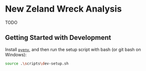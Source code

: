 
# New Zeland Wreck Analysis

TODO

## Getting Started with Development

Install [`pyenv`](https://github.com/pyenv/pyenv), and then run the setup script with
bash (or git bash on Windows):

```bash
source .\scripts\dev-setup.sh
```
